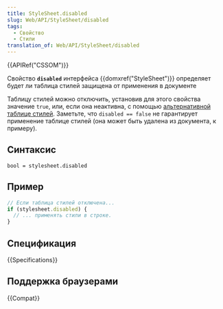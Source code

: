 ```yaml
---
title: StyleSheet.disabled
slug: Web/API/StyleSheet/disabled
tags:
  - Свойство
  - Стили
translation_of: Web/API/StyleSheet/disabled
---
```


{{APIRef("CSSOM")}}

Свойство **`disabled`** интерфейса {{domxref("StyleSheet")}} определяет будет ли таблица стилей защищена от применения в документе

Таблицу стилей можно отключить, установив для этого свойства значение `true`, или, если она неактивна, с помощью [альтернативной таблице стилей](/ru/docs/Web/CSS/Alternative_style_sheets). Заметьте, что `disabled == false` не гарантирует применение таблице стилей (она может быть удалена из документа, к примеру).

## Синтаксис

```
bool = stylesheet.disabled
```

## Пример

```js
// Если таблица стилей отключена...
if (stylesheet.disabled) {
  // ... применять стили в строке.
}
```

## Спецификация

{{Specifications}}

## Поддержка браузерами

{{Compat}}
